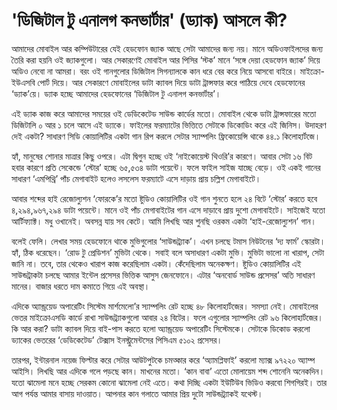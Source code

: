 # 'ডিজিটাল টু এনালগ কনভার্টার' \(ড্যাক\) আসলে কী?

আমাদের মোবাইল আর কম্পিউটারের যেই হেডফোন জ্যাক আছে সেটা আমাদের জন্য নয়। মানে অডিওফাইলদের জন্য তৈরি করা হয়নি ওই জ্যাকগুলো। আর সেকারণেই মোবাইল আর পিসির ‘স্টক’ মানে ‘সঙ্গে দেয়া হেডফোন জ্যাক’ দিয়ে অডিও নেবো না আমরা। বরং ওই গানগুলোর ডিজিটাল সিগন্যালকে কান ধরে বের করে নিয়ে আসবো বাইরে। মাইক্রো-ইউএসবি পোর্ট দিয়ে। আর সেকারণে মোবাইলের ডাটা ক্যাবল দিয়ে ডাটা ট্রান্সফার করে পাঠিয়ে দেবে হেডফোনের ‘ড্যাক’য়ে। ড্যাক হচ্ছে আমাদের হেডফোনের ‘ডিজিটাল টু এনালগ কনভার্টার’।

এই ড্যাক কাজ করে আমাদের সময়ের ওই ডেডিকেটেড সাউন্ড কার্ডের মতো। মোবাইল থেকে ডাটা ট্রান্সফারের মতো ডিজিটালি ০ আর ১ চলে আসে এই ড্যাকে। ফাইলের ফরম্যাটের ভিত্তিতে সেটাকে ডিকোডিং করে এই জিনিস। উদাহরণ দেই একটা? সাধারণ সিডি কোয়ালিটির একটা গান রিপ করলে সেটার স্যাম্পলিং ফ্রিকোয়েন্সি থাকে ৪৪.১ কিলোহার্টজে।

হ্যাঁ, মানুষের শোনার মাত্রার কিছু ওপরে। এটা দ্বিগুন হচ্ছে ওই ‘নাইকোয়েস্ট থিওরি’র কারণে। আবার সেটা ১৬ বিট হবার কারণে প্রতি সেকেন্ডে ‘স্টোর’ হচ্ছে ৬৫,৫৩৪ ডাটা পয়েন্টে। ফলে ফাইল সাইজ যাচ্ছে বেড়ে। ওই একই গানের সাধারণ ‘এমপিথ্রি’ পাঁচ মেগাবাইট হলেও লসলেস ফরম্যাটে এসে দাড়ায় প্রায় চল্লিশ মেগাবাইটে।

আবার শব্দের হাই রেজোল্যুশন ‘ফোরকে’র মতো ষ্টুডিও কোয়ালিটির ওই গান শুনতে হলে ২৪ বিটে ‘স্টোর’ করতে হবে ৪,২৯৪,৯৬৭,২৯৪ ডাটা পয়েন্টে। মানে ওই পাঁচ মেগাবাইটের গান এসে দাড়াবে প্রায় দুশো মেগাবাইটে। সাইজেই যতো আর্টিফ্যাক্ট। মধু ওখানেই। অবসন্ন যায় সব কেটে। আমি লিখছি আর শুনছি ওরকম একটা ‘হাই-রেজোল্যুশন’ গান।

বলেই ফেলি। লেখার সময় হেডফোনে থাকে মুভিগুলোর ‘সাউন্ডট্র্যাক’। এখন চলছে টমাস নিউটনের ‘দ্য ফার্ম’ স্কোরটা। হ্যাঁ, ঠিক ধরেছেন। ‘রোড টু প্রেডিশন’ মুভিটা থেকে। সবাই বলে অসাধারণ একটা মুভি। মুভিটা ভালো না খারাপ, সেটা জানি না। তবে, তার থেকেও খারাপ কাজ করেছিলাম একটা। কেঁদেছিলাম অনেকক্ষণ। ষ্টুডিও কোয়ালিটির এই সাউন্ডট্রাকটা চলছে আমার ইন্টেল প্রসেসর ভিত্তিক আসুস জেনফোনে। এটার ‘অনবোর্ড সাউন্ড প্রসেসর’ অতি সাধারণ মানের। বাজার ধরতে দাম কমাতে গিয়ে এই অবস্থা।

এদিকে অ্যান্ড্রয়েড অপারেটিং সিস্টেম মার্শমেলো’র স্যাম্পলিং রেট হচ্ছে ৪৮ কিলোহার্টজের। সমস্যা নেই। মোবাইলের ভেতর মাইক্রোএসডি কার্ডে রাখা সাউন্ডট্র্যাকগুলো আবার ২৪ বিটের। ফলে এগুলোর স্যাম্পলিং রেট ৯৬ কিলোহার্টজের। কি আর করা? ডাটা ক্যাবল দিয়ে বাই-পাস করতে হলো অ্যান্ড্রয়েড অপারেটিং সিস্টেমকে। সেটাকে ডিকোড করলো ড্যাকের ভেতরের ‘ডেডিকেটেড’ টেক্সাস ইনস্ট্রুমেন্টসের পিসিএম ৫১০২ প্রসেসর।

তারপর, ইন্টারনাল নয়েজ ফিল্টার করে সেটার আউটপুটকে চমত্কার করে ‘অ্যামপ্লিফাই’ করলো ম্যাক্স ৯৭২২০ অ্যাম্প আইসি। লিখছি আর এদিকে গলে পড়ছে কান। মাখনের মতো। ‘কান বাবা’ এতো মোলায়েম শব্দ শোনেনি অনেকদিন। যতো ঝামেলা মনে হচ্ছে সেরকম কোনো ঝামেলা নেই এতে। কথা দিচ্ছি একটা ইউটিউব ভিডিও করবো শিগগিরই। তার আগ পর্যন্ত আমার বাসায় দাওয়াত। আপনার কান গলাতে আমার প্রিয় দুটো সাউন্ডট্র্যাকই যথেস্ট।



